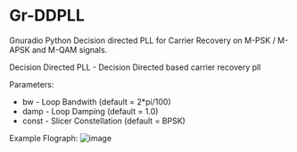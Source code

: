 # Gr-DDPLL
Gnuradio Python Decision directed PLL for Carrier Recovery on M-PSK / M-APSK and M-QAM signals.

Decision Directed PLL - Decision Directed based carrier recovery pll

Parameters:
   * bw - Loop Bandwith (default = 2*pi/100)
   * damp - Loop Damping (default = 1.0)
   * const - Slicer Constellation (default = BPSK)

Example Flograph:
![image](https://github.com/Paulo-D2000/Gr-DDPLL/assets/58897843/b57088f7-84a5-4d72-ac75-0a700145796f)
